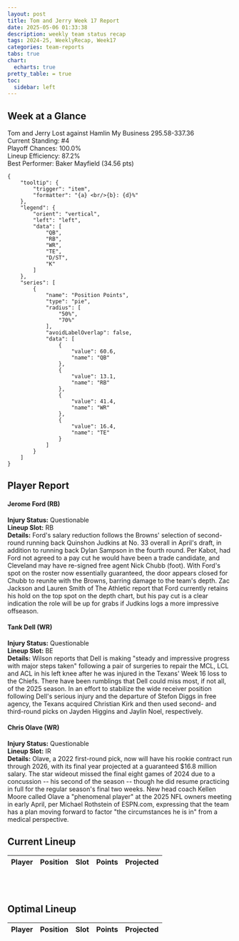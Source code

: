 ```yaml
---
layout: post
title: Tom and Jerry Week 17 Report
date: 2025-05-06 01:33:38
description: weekly team status recap
tags: 2024-25, WeeklyRecap, Week17
categories: team-reports
tabs: true
chart:
  echarts: true
pretty_table: = true
toc:
  sidebar: left
---
```


## Week at a Glance

Tom and Jerry Lost against Hamlin My Business  295.58-337.36<br>
Current Standing: #4<br>
Playoff Chances: 100.0%<br>
Lineup Efficiency: 87.2%<br>
Best Performer: Baker Mayfield (34.56 pts)<br>
```echarts
{
    "tooltip": {
        "trigger": "item",
        "formatter": "{a} <br/>{b}: {d}%"
    },
    "legend": {
        "orient": "vertical",
        "left": "left",
        "data": [
            "QB",
            "RB",
            "WR",
            "TE",
            "D/ST",
            "K"
        ]
    },
    "series": [
        {
            "name": "Position Points",
            "type": "pie",
            "radius": [
                "50%",
                "70%"
            ],
            "avoidLabelOverlap": false,
            "data": [
                {
                    "value": 60.6,
                    "name": "QB"
                },
                {
                    "value": 13.1,
                    "name": "RB"
                },
                {
                    "value": 41.4,
                    "name": "WR"
                },
                {
                    "value": 16.4,
                    "name": "TE"
                }
            ]
        }
    ]
}
```



## Player Report

#### Jerome Ford (RB)
**Injury Status:** Questionable <br>
**Lineup Slot:** RB <br>
**Details:** Ford's salary reduction follows the Browns' selection of second-round running back Quinshon Judkins at No. 33 overall in April's draft, in addition to running back Dylan Sampson in the fourth round. Per Kabot, had Ford not agreed to a pay cut he would have been a trade candidate, and Cleveland may have re-signed free agent Nick Chubb  (foot). With Ford's spot on the roster now essentially guaranteed, the door appears closed for Chubb to reunite with the Browns, barring damage to the team's depth. Zac Jackson and Lauren Smith of The Athletic report that Ford currently retains his hold on the top spot on the depth chart, but his pay cut is a clear indication the role will be up for grabs if Judkins logs a more impressive offseason.
#### Tank Dell (WR)
**Injury Status:** Questionable <br>
**Lineup Slot:** BE <br>
**Details:** Wilson reports that Dell is making "steady and impressive progress with major steps taken" following a pair of surgeries to repair the MCL, LCL and ACL in his left knee after he was injured in the Texans' Week 16 loss to the Chiefs. There have been rumblings that Dell could miss most, if not all, of the 2025 season. In an effort to stabilize the wide receiver position following Dell's serious injury and the departure of Stefon Diggs in free agency, the Texans acquired Christian Kirk and then used second- and third-round picks on Jayden Higgins and Jaylin Noel, respectively.
#### Chris Olave (WR)
**Injury Status:** Questionable <br>
**Lineup Slot:** IR <br>
**Details:** Olave, a 2022 first-round pick, now will have his rookie contract run through 2026, with its final year projected at a guaranteed $16.8 million salary. The star wideout missed the final eight games of 2024 due to a concussion -- his second of the season -- though he did resume practicing in full for the regular season's final two weeks. New head coach Kellen Moore called Olave a "phenomenal player" at the 2025 NFL owners meeting in early April, per Michael Rothstein of ESPN.com, expressing that the team has a plan moving forward to factor "the circumstances he is in" from a medical perspective.

## Current Lineup

<table
data-click-to-select="true"
data-search="false"
data-toggle="table"
data-url="{{ "/assets/json/team_rosters/Week_17_2024_TOM_roster.json"}}">
<thead>
<tr>
<th data-field="player_name" data-halign="left" data-align="left" data-sortable="true">Player</th>
<th data-field="pos" data-halign="center" data-align="center" data-sortable="true">Position</th>
<th data-field="slot" data-halign="center" data-align="center" data-sortable="true">Slot</th>
<th data-field="points" data-halign="center" data-align="center" data-sortable="true">Points</th>
<th data-field="projected" data-halign="center" data-align="center" data-sortable="true">Projected</th>
</tr>
</thead>
</table>

<br><br>
## Optimal Lineup

<table
data-click-to-select="true"
data-search="false"
data-toggle="table"
data-url="{{ "/assets/json/team_rosters/Week_17_2024_TOM_optimal.json"}}">
<thead>
<tr>
<th data-field="player_name" data-halign="left" data-align="left" data-sortable="true">Player</th>
<th data-field="pos" data-halign="center" data-align="center" data-sortable="true">Position</th>
<th data-field="slot" data-halign="center" data-align="center" data-sortable="true">Slot</th>
<th data-field="points" data-halign="center" data-align="center" data-sortable="true">Points</th>
<th data-field="projected" data-halign="center" data-align="center" data-sortable="true">Projected</th>
</tr>
</thead>
</table>